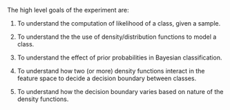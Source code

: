 The high level goals of the experiment are:

 1. To understand the computation of likelihood of a class, given a sample.

 2. To understand the the use of density/distribution functions to model a class.
 3. To understand the effect of prior probabilities in Bayesian classification.

 4. To understand how two (or more) density functions interact in the feature space to decide a decision boundary between classes.

 5. To understand how the decision boundary varies based on nature of the density functions.

